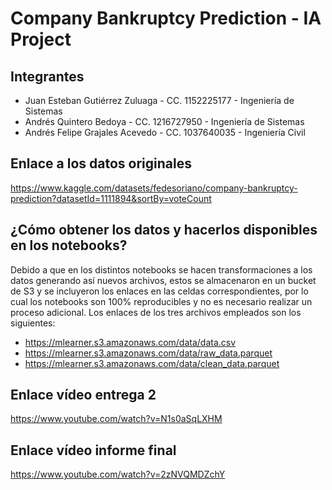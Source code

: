 # Company Bankruptcy Prediction - IA Project

## Integrantes

- Juan Esteban Gutiérrez Zuluaga - CC. 1152225177 - Ingeniería de Sistemas
- Andrés Quintero Bedoya - CC. 1216727950 - Ingeniería de Sistemas
- Andrés Felipe Grajales Acevedo - CC. 1037640035 - Ingeniería Civil

## Enlace a los datos originales

https://www.kaggle.com/datasets/fedesoriano/company-bankruptcy-prediction?datasetId=1111894&sortBy=voteCount

## ¿Cómo obtener los datos y hacerlos disponibles en los notebooks?

Debido a que en los distintos notebooks se hacen transformaciones a los datos generando así nuevos archivos, estos se almacenaron en un bucket de S3 y se incluyeron los enlaces en las celdas correspondientes, por lo cual los notebooks son 100% reproducibles y no es necesario realizar un proceso adicional. Los enlaces de los tres archivos empleados son los siguientes:

- https://mlearner.s3.amazonaws.com/data/data.csv
- https://mlearner.s3.amazonaws.com/data/raw_data.parquet
- https://mlearner.s3.amazonaws.com/data/clean_data.parquet

## Enlace vídeo entrega 2

https://www.youtube.com/watch?v=N1s0aSqLXHM

## Enlace vídeo informe final

https://www.youtube.com/watch?v=2zNVQMDZchY




